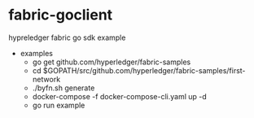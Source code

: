 # fabric-goclient
hypreledger fabric go sdk example
* examples
  * go get github.com/hyperledger/fabric-samples
  * cd $GOPATH/src/github.com/hyperledger/fabric-samples/first-network
  * ./byfn.sh generate
  * docker-compose -f docker-compose-cli.yaml up -d
  * go run example